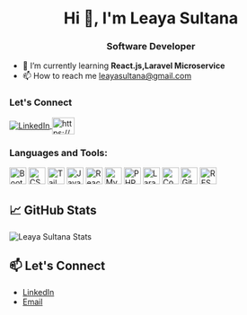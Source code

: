 <h1 align="center">Hi 👋, I'm Leaya Sultana</h1>
<h3 align="center">Software Developer</h3>

- 🌱 I’m currently learning **React.js,Laravel Microservice**
- 📫 How to reach me <a>leayasultana@gmail.com</a>

### Let's Connect

<p align="left">
  <a href="https://www.linkedin.com/in/leaya-sultana-74b1a21b4/L" target="_blank">
    <img align="center" src="https://img.shields.io/badge/LinkedIn-0077B5?style=for-the-badge&logo=linkedin&logoColor=white" alt="LinkedIn" />
  </a>
  <a href="https://www.linkedin.com/in/leaya-sultana-74b1a21b4/L" rel="nofollow"><img align="center" src="https://raw.githubusercontent.com/rahuldkjain/github-profile-readme-generator/master/src/images/icons/Social/linked-in-alt.svg" alt="https://www.linkedin.com/in/leaya-sultana-74b1a21b4/L" height="30" width="40" style="max-width: 100%;"></a>
</p>

### Languages and Tools:

<p align="left">
  <img src="https://img.shields.io/badge/Bootstrap-563D7C?style=for-the-badge&logo=bootstrap&logoColor=white" alt="Bootstrap" width="30" height="30" />
  <img src="https://img.shields.io/badge/CSS3-1572B6?style=for-the-badge&logo=css3&logoColor=white" alt="CSS" width="30" height="30" />
  <img src="https://img.shields.io/badge/Tailwind_CSS-38B2AC?style=for-the-badge&logo=tailwind-css&logoColor=white" alt="Tailwind CSS" width="30" height="30" />
  <img src="https://img.shields.io/badge/JavaScript-F7DF1E?style=for-the-badge&logo=javascript&logoColor=black" alt="JavaScript" width="30" height="30" />
  <img src="https://img.shields.io/badge/React-61DAFB?style=for-the-badge&logo=react&logoColor=black" alt="React" width="30" height="30" />
  <img src="https://img.shields.io/badge/MySQL-4479A1?style=for-the-badge&logo=mysql&logoColor=white" alt="MySQL" width="30" height="30" />
  <img src="https://img.shields.io/badge/PHP-777BB4?style=for-the-badge&logo=php&logoColor=white" alt="PHP" width="30" height="30" />
  <img src="https://img.shields.io/badge/Laravel-FF2D20?style=for-the-badge&logo=laravel&logoColor=white" alt="Laravel" width="30" height="30" />
  <img src="https://img.shields.io/badge/CodeIgniter-F95959?style=for-the-badge&logo=codeigniter&logoColor=white" alt="CodeIgniter" width="30" height="30" />
  <img src="https://img.shields.io/badge/Git-F05032?style=for-the-badge&logo=git&logoColor=white" alt="Git" width="30" height="30" />
  <img src="https://img.shields.io/badge/REST_API-000000?style=for-the-badge&logo=restapi&logoColor=white" alt="REST API" width="30" height="30" />
</p>

## 📈 GitHub Stats

![Leaya Sultana Stats](https://github-readme-stats.vercel.app/api?username=Leaya0214&show_icons=true&theme=default)

## 📫 Let's Connect

- [LinkedIn](https://www.linkedin.com/in/leaya-sultana-74b1a21b4/)
- [Email](leayasultana@example.com)
